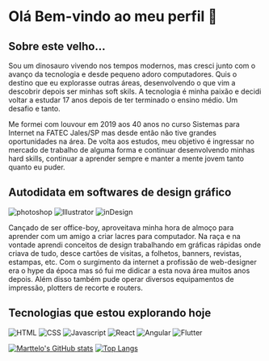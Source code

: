 # Olá Bem-vindo ao meu perfil 👋

## Sobre este velho...
Sou um dinosauro vivendo nos tempos modernos, mas cresci junto com o avanço da tecnologia e desde pequeno adoro computadores.
Quis o destino que eu explorasse outras áreas, desenvolvendo o que vim a descobrir depois ser minhas soft skils.
A tecnologia é minha paixão e decidi voltar a estudar 17 anos depois de ter terminado o ensino médio. Um desafio e tanto.

Me formei com louvour em 2019 aos 40 anos no curso Sistemas para Internet na FATEC Jales/SP mas desde então não tive grandes oportunidades na área.
De volta aos estudos, meu objetivo é ingressar no mercado de trabalho de alguma forma e continuar desenvolvendo minhas hard skills, continuar a aprender sempre e manter a mente jovem tanto quanto eu puder.

## Autodidata em softwares de design gráfico
![photoshop](https://img.shields.io/badge/Adobe%20Photoshop-31A8FF?style=for-the-badge&logo=Adobe%20Photoshop&logoColor=black)
![Illustrator](https://img.shields.io/badge/Adobe%20Illustrator-FF9A00?style=for-the-badge&logo=adobe%20illustrator&logoColor=white)
![inDesign](https://img.shields.io/badge/Adobe%20InDesign-FF3366?style=for-the-badge&logo=Adobe%20InDesign&logoColor=white)

Cançado de ser office-boy, aproveitava minha hora de almoço para aprender com um amigo a criar lacres para computador.
Na raça e na vontade aprendi conceitos de design trabalhando em gráficas rápidas onde criava de tudo, desce cartões de visitas, a folhetos, banners, revistas, estampas, etc.
Com o surgimento da internet a profissão de web-designer era o hype da época mas só fui me didicar a esta nova área muitos anos depois.
Além disso também pude operar diversos equipamentos de impressão, plotters de recorte e routers.

## Tecnologias que estou explorando hoje
![HTML](https://img.shields.io/badge/HTML5-E34F26?style=for-the-badge&logo=html5&logoColor=white)
![CSS](https://img.shields.io/badge/CSS3-1572B6?style=for-the-badge&logo=css3&logoColor=white)
![Javascript](https://img.shields.io/badge/JavaScript-323330?style=for-the-badge&logo=javascript&logoColor=F7DF1E)
![React](https://img.shields.io/badge/React-20232A?style=for-the-badge&logo=react&logoColor=61DAFB)
![Angular](https://img.shields.io/badge/Angular-DD0031?style=for-the-badge&logo=angular&logoColor=white)
![Flutter](https://img.shields.io/badge/Flutter-02569B?style=for-the-badge&logo=flutter&logoColor=white)

[![Marttelo's GitHub stats](https://github-readme-stats.vercel.app/api?username=MARTTELO&&hide=prs,issues,contribs&show_icons=true&theme=radical)](https://github.com/anuraghazra/github-readme-stats)
[![Top Langs](https://github-readme-stats.vercel.app/api/top-langs/?username=MARTTELO&langs_count=8&layout=compact&theme=radical)](https://github.com/anuraghazra/github-readme-stats)
<!--
**MARTTELO/MARTTELO** is a ✨ _special_ ✨ repository because its `README.md` (this file) appears on your GitHub profile.

Here are some ideas to get you started:

- 🔭 I’m currently working on ...
- 🌱 I’m currently learning ...
- 👯 I’m looking to collaborate on ...
- 🤔 I’m looking for help with ...
- 💬 Ask me about ...
- 📫 How to reach me: ...
- 😄 Pronouns: Ele / dele
- ⚡ Fun fact: ...
-->
